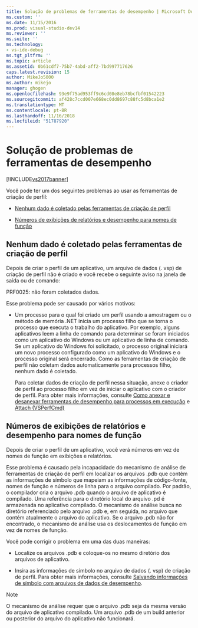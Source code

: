 ```yaml
---
title: Solução de problemas de ferramentas de desempenho | Microsoft Docs
ms.custom: ''
ms.date: 11/15/2016
ms.prod: visual-studio-dev14
ms.reviewer: ''
ms.suite: ''
ms.technology:
- vs-ide-debug
ms.tgt_pltfrm: ''
ms.topic: article
ms.assetid: 0b61cdf7-75b7-4abd-aff2-7bd997717626
caps.latest.revision: 15
author: MikeJo5000
ms.author: mikejo
manager: ghogen
ms.openlocfilehash: 93e9f75ad953ff9c6cd08e8eb78bcfbf01542223
ms.sourcegitcommit: af428c7ccd007e668ec0dd8697c88fc5d8bca1e2
ms.translationtype: MT
ms.contentlocale: pt-BR
ms.lasthandoff: 11/16/2018
ms.locfileid: "51787920"
---
```

# <a name="troubleshooting-performance-tools-issues"></a>Solução de problemas de ferramentas de desempenho
[!INCLUDE[vs2017banner](../includes/vs2017banner.md)]

Você pode ter um dos seguintes problemas ao usar as ferramentas de criação de perfil:  
  
-   [Nenhum dado é coletado pelas ferramentas de criação de perfil](#NoDataCollected)  
  
-   [Números de exibições de relatórios e desempenho para nomes de função](#NoSymbols)  
  
##  <a name="NoDataCollected"></a> Nenhum dado é coletado pelas ferramentas de criação de perfil  
 Depois de criar o perfil de um aplicativo, um arquivo de dados (. vsp) de criação de perfil não é criado e você recebe o seguinte aviso na janela de saída ou de comando:  
  
 PRF0025: não foram coletados dados.  
  
 Esse problema pode ser causado por vários motivos:  
  
-   Um processo para o qual foi criado um perfil usando a amostragem ou o método de memória .NET inicia um processo filho que se torna o processo que executa o trabalho do aplicativo. Por exemplo, alguns aplicativos leem a linha de comando para determinar se foram iniciados como um aplicativo do Windows ou um aplicativo de linha de comando. Se um aplicativo do Windows foi solicitado, o processo original iniciará um novo processo configurado como um aplicativo do Windows e o processo original será encerrado. Como as ferramentas de criação de perfil não coletam dados automaticamente para processos filho, nenhum dado é coletado.  
  
     Para coletar dados de criação de perfil nessa situação, anexe o criador de perfil ao processo filho em vez de iniciar o aplicativo com o criador de perfil. Para obter mais informações, consulte [Como anexar e desanexar ferramentas de desempenho para processos em execução](../profiling/how-to-attach-and-detach-performance-tools-to-running-processes.md) e [Attach (VSPerfCmd)](../profiling/attach.md)  
  
##  <a name="NoSymbols"></a> Números de exibições de relatórios e desempenho para nomes de função  
 Depois de criar o perfil de um aplicativo, você verá números em vez de nomes de função em exibições e relatórios.  
  
 Esse problema é causado pela incapacidade do mecanismo de análise de ferramentas de criação de perfil em localizar os arquivos .pdb que contêm as informações de símbolo que mapeiam as informações de código-fonte, nomes de função e números de linha para o arquivo compilado. Por padrão, o compilador cria o arquivo .pdb quando o arquivo de aplicativo é compilado. Uma referência para o diretório local do arquivo .pd é armazenada no aplicativo compilado. O mecanismo de análise busca no diretório referenciado pelo arquivo .pdb e, em seguida, no arquivo que contém atualmente o arquivo do aplicativo. Se o arquivo .pdb não for encontrado, o mecanismo de análise usa os deslocamentos de função em vez de nomes de função.  
  
 Você pode corrigir o problema em uma das duas maneiras:  
  
-   Localize os arquivos .pdb e coloque-os no mesmo diretório dos arquivos de aplicativo.  
  
-   Insira as informações de símbolo no arquivo de dados (. vsp) de criação de perfil. Para obter mais informações, consulte [Salvando informações de símbolo com arquivos de dados de desempenho](../profiling/saving-symbol-information-with-performance-data-files.md).  
  
> [!NOTE]
>  O mecanismo de análise requer que o arquivo .pdb seja da mesma versão do arquivo de aplicativo compilado. Um arquivo .pdb de um build anterior ou posterior do arquivo do aplicativo não funcionará.



